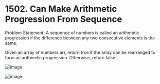 # 1502. Can Make Arithmetic Progression From Sequence

Problem Statement: A sequence of numbers is called an arithmetic progression if the difference between any two consecutive elements is the same.

Given an array of numbers arr, return true if the array can be rearranged to form an arithmetic progression. Otherwise, return false.

![image](https://github.com/aryanv175/leetcode-daily/assets/91381804/531e0978-d2ab-469c-b61e-2fa4793a8a85)

![image](https://github.com/aryanv175/leetcode-daily/assets/91381804/465530e3-9025-486a-a66a-6aa6f45a9090)

